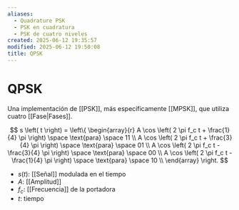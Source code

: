 ```yaml
---
aliases:
  - Quadrature PSK
  - PSK en cuadratura
  - PSK de cuatro niveles
created: 2025-06-12 19:35:57
modified: 2025-06-12 19:50:08
title: QPSK
---
```


# QPSK

Una implementación de [[PSK]], más específicamente [[MPSK]], que utiliza cuatro [[Fase|Fases]].

$$
s \left( t \right) =
\left\{
    \begin{array}{r}
        A \cos \left( 2 \pi f_c t + \frac{1}{4} \pi \right) \space \text{para} \space 11 \\
        A \cos \left( 2 \pi f_c t + \frac{3}{4} \pi \right) \space \text{para} \space 01 \\
        A \cos \left( 2 \pi f_c t - \frac{3}{4} \pi \right) \space \text{para} \space 00 \\
        A \cos \left( 2 \pi f_c t - \frac{1}{4} \pi \right) \space \text{para} \space 10 \\
    \end{array}
\right.
$$

- $s \left( t \right)$: [[Señal]] modulada en el tiempo
- $A$: [[Amplitud]]
- $f_c$: [[Frecuencia]] de la portadora
- $t$: tiempo
